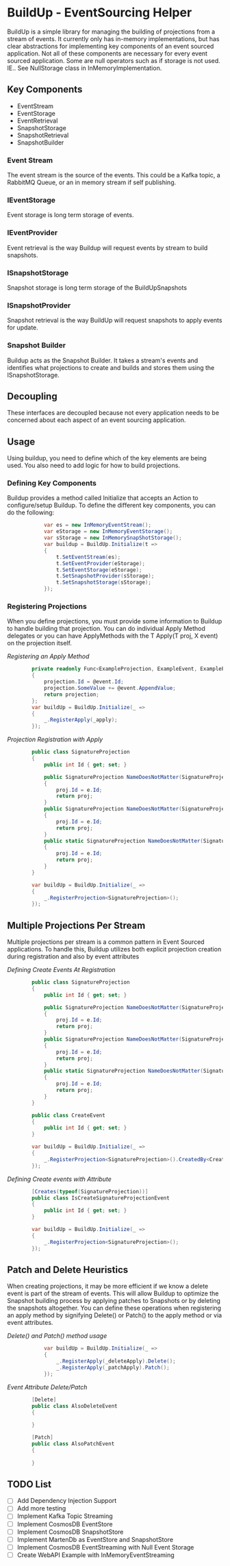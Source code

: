 # BuildUp - EventSourcing Helper

BuildUp is a simple library for managing the building of projections from a stream of events.  It currently only has in-memory implementations, but has clear abstractions for implementing key components of an event sourced application.  Not all of these components are necessary for every event sourced application.  Some are null operators such as if storage is not used.  IE.. See NullStorage class in InMemoryImplementation.


## Key Components

* EventStream
* EventStorage
* EventRetrieval
* SnapshotStorage
* SnapshotRetrieval
* SnapshotBuilder

### Event Stream

The event stream is the source of the events.  This could be a Kafka topic, a RabbitMQ Queue, or an in memory stream if self publishing.

### IEventStorage

Event storage is long term storage of events.

### IEventProvider

Event retrieval is the way Buildup will request events by stream to build snapshots.

### ISnapshotStorage

Snapshot storage is long term storage of the BuildUpSnapshots

### ISnapshotProvider

Snapshot retrieval is the way BuildUp will request snapshots to apply events for update.

### Snapshot Builder

Buildup acts as the Snapshot Builder.  It takes a stream's events and identifies what projections to create and builds and stores them using the ISnapshotStorage.  

## Decoupling

These interfaces are decoupled because not every application needs to be concerned about each aspect of an event sourcing application.  

## Usage

Using buildup, you need to define which of the key elements are being used.  You also need to add logic for how to build projections. 

### Defining Key Components

Buildup provides a method called Initialize that accepts an Action<IBuildupInitialization> to configure/setup Buildup. 
To define the different key components, you can do the following:

```c#
            var es = new InMemoryEventStream();
            var eStorage = new InMemoryEventStorage();
            var sStorage = new InMemorySnapShotStorage();
            var buildup = BuildUp.Initialize(t =>
            {
                t.SetEventStream(es);
                t.SetEventProvider(eStorage);
                t.SetEventStorage(eStorage);
                t.SetSnapshotProvider(sStorage);
                t.SetSnapshotStorage(sStorage);
            });
```

### Registering Projections

When you define projections, you must provide some information to Buildup to handle building that projection.  You can do individual Apply Method delegates or you can have ApplyMethods with the T Apply(T proj, X event) on the projection itself.

*Registering an Apply Method*
```c#
        private readonly Func<ExampleProjection, ExampleEvent, ExampleProjection> _apply = (projection, @event) =>
        {
            projection.Id = @event.Id;
            projection.SomeValue += @event.AppendValue;
            return projection;
        };
        var buildUp = BuildUp.Initialize(_ =>
        {
            _.RegisterApply(_apply);
        });
```

*Projection Registration with Apply*
```c#
        public class SignatureProjection
        {
            public int Id { get; set; }

            public SignatureProjection NameDoesNotMatter(SignatureProjection proj, CreateEvent e)
            {
                proj.Id = e.Id;
                return proj;
            }
            public SignatureProjection NameDoesNotMatter(SignatureProjection proj, IsCreateSignatureProjectionEvent e)
            {
                proj.Id = e.Id;
                return proj;
            }
            public static SignatureProjection NameDoesNotMatter(SignatureProjection proj, ModifyEvent e)
            {
                proj.Id = e.Id;
                return proj;
            }
        }

        var buildUp = BuildUp.Initialize(_ =>
        {
            _.RegisterProjection<SignatureProjection>();
        });
```

## Multiple Projections Per Stream

Multiple projections per stream is a common pattern in Event Sourced applications.  To handle this, Buildup utilizes both explicit projection creation during registration and also by event attributes

*Defining Create Events At Registration*
```c#
        public class SignatureProjection
        {
            public int Id { get; set; }

            public SignatureProjection NameDoesNotMatter(SignatureProjection proj, CreateEvent e)
            {
                proj.Id = e.Id;
                return proj;
            }
            public SignatureProjection NameDoesNotMatter(SignatureProjection proj, IsCreateSignatureProjectionEvent e)
            {
                proj.Id = e.Id;
                return proj;
            }
            public static SignatureProjection NameDoesNotMatter(SignatureProjection proj, ModifyEvent e)
            {
                proj.Id = e.Id;
                return proj;
            }
        }

        public class CreateEvent
        {
            public int Id { get; set; }
        }

        var buildUp = BuildUp.Initialize(_ =>
        {
            _.RegisterProjection<SignatureProjection>().CreatedBy<CreateEvent>();
        });
```

*Defining Create events with Attribute*
```c#
        [Creates(typeof(SignatureProjection))]
        public class IsCreateSignatureProjectionEvent
        {
            public int Id { get; set; }
        }

        var buildUp = BuildUp.Initialize(_ =>
        {
            _.RegisterProjection<SignatureProjection>();
        });
```

## Patch and Delete Heuristics

When creating projections, it may be more efficient if we know a delete event is part of the stream of events.  This will allow Buildup to optimize the Snapshot building process by applying patches to Snapshots or by deleting the snapshots altogether.  You can define these operations when registering an apply method by signifying Delete() or Patch() to the apply method or via event attributes.

*Delete() and Patch() method usage*
```c#
            var buildUp = BuildUp.Initialize(_ =>
            {
                _.RegisterApply(_deleteApply).Delete();
                _.RegisterApply(_patchApply).Patch();
            });
```

*Event Attribute Delete/Patch*
```c#
        [Delete]
        public class AlsoDeleteEvent
        {
            
        }

        [Patch]
        public class AlsoPatchEvent
        {
            
        }
```

## TODO List

- [ ] Add Dependency Injection Support
- [ ] Add more testing
- [ ] Implement Kafka Topic Streaming
- [ ] Implement CosmosDB EventStore
- [ ] Implement CosmosDB SnapshotStore
- [ ] Implement MartenDb as EventStore and SnapshotStore
- [ ] Implement CosmosDB EventStreaming with Null Event Storage
- [ ] Create WebAPI Example with InMemoryEventStreaming
